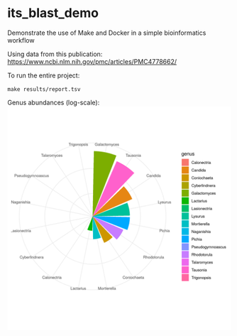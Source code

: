 # its_blast_demo
Demonstrate the use of Make and Docker in a simple bioinformatics workflow

Using data from this publication:
https://www.ncbi.nlm.nih.gov/pmc/articles/PMC4778662/

To run the entire project:
```
make results/report.tsv
```

Genus abundances (log-scale):
![](results/genus_counts.png)
